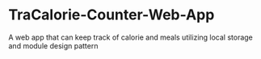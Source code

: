 # TraCalorie-Counter-Web-App
A web app that can keep track of calorie and meals utilizing local storage and module design pattern
